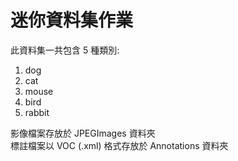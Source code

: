 # 迷你資料集作業

此資料集一共包含 5 種類別:
1. dog
2. cat
3. mouse
4. bird
5. rabbit

影像檔案存放於 JPEGImages 資料夾\
標註檔案以 VOC (.xml) 格式存放於 Annotations 資料夾
